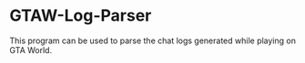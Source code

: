 # GTAW-Log-Parser

This program can be used to parse the chat logs generated while playing on GTA World.
